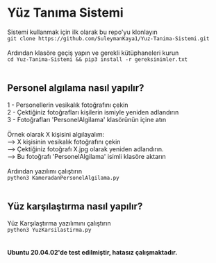 # Yüz Tanıma Sistemi
Sistemi kullanmak için ilk olarak bu repo'yu klonlayın<br>
`git clone https://github.com/SuleymanKaya1/Yuz-Tanima-Sistemi.git`<br>
<br>
Ardından klasöre geçiş yapın ve gerekli kütüphaneleri kurun<br>
`cd Yuz-Tanima-Sistemi && pip3 install -r gereksinimler.txt`<br>
<br>
## Personel algılama nasıl yapılır?<br>
1 - Personellerin vesikalık fotoğrafını çekin<br>
2 - Çektiğiniz fotoğrafları kişilerin ismiyle yeniden adlandırın<br>
3 - Fotoğrafları 'PersonelAlgilama' klasörünün içine atın<br>
<br>
Örnek olarak X kişisini algılayalım:<br>
--> X kişisinin vesikalık fotoğrafını çekin<br>
--> Çektiğiniz fotoğrafı X.jpg olarak yeniden adlandırın.<br>
--> Bu fotoğrafı 'PersonelAlgilama' isimli klasöre aktarın<br>
<br>
Ardından yazılımı çalıştırın<br>
`python3 KameradanPersonelAlgilama.py`<br>
<br>
## Yüz karşılaştırma nasıl yapılır?
Yüz Karşılaştırma yazılımını çalıştırın<br>
`python3 YuzKarsilastirma.py`
<br>
<br>
#### Ubuntu 20.04.02'de test edilmiştir, hatasız çalışmaktadır.

